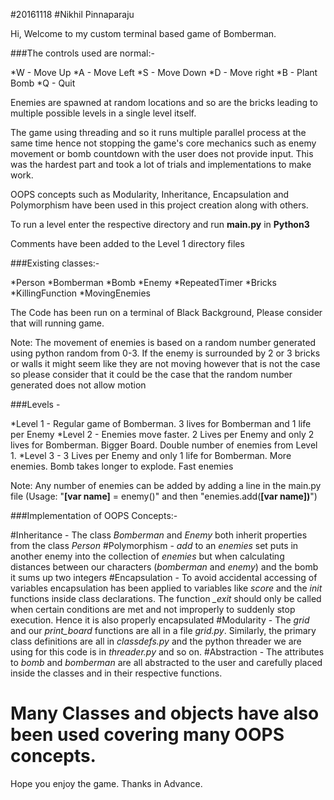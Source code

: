 #20161118
#Nikhil Pinnaparaju

Hi, Welcome to my custom terminal based game of Bomberman.

###The controls used are normal:-

*W - Move Up
*A - Move Left
*S - Move Down
*D - Move right
*B - Plant Bomb
*Q - Quit

Enemies are spawned at random locations and so are the bricks leading to multiple possible levels in a single level itself.

The game using threading and so it runs multiple parallel process at the same time hence not stopping the game's core mechanics such as enemy movement
or bomb countdown with the user does not provide input. This was the hardest part and took a lot of trials and implementations to make work.

OOPS concepts such as Modularity, Inheritance, Encapsulation and Polymorphism have been used in this project creation along with others.

To run a level enter the respective directory and run **main.py** in **Python3**

Comments have been added to the Level 1 directory files

###Existing classes:-

*Person
*Bomberman
*Bomb
*Enemy
*RepeatedTimer
*Bricks
*KillingFunction
*MovingEnemies

The Code has been run on a terminal of Black Background, Please consider that will running game.

Note: The movement of enemies is based on a random number generated using python random from 0-3. If the enemy is surrounded by 2 or 3 bricks or walls
it might seem like they are not moving however that is not the case so please consider that it could be the case that the random number generated does
not allow motion

###Levels - 

*Level 1 - Regular game of Bomberman. 3 lives for Bomberman and 1 life per Enemy
*Level 2 - Enemies move faster. 2 Lives per Enemy and only 2 lives for Bomberman. Bigger Board. Double number of enemies from Level 1. 
*Level 3 - 3 Lives per Enemy and only 1 life for Bomberman. More enemies. Bomb takes longer to explode. Fast enemies

Note: Any number of enemies can be added by adding a line in the main.py file (Usage: "**[var name]** = enemy()" and then "enemies.add(**[var name])**")

###Implementation of OOPS Concepts:- 

#Inheritance - The class *Bomberman* and *Enemy* both inherit properties from the class *Person*
#Polymorphism - *add* to an *enemies* set puts in another enemy into the collection of *enemies* but when calculating distances between our characters (*bomberman* and *enemy*) and the bomb it sums up two integers
#Encapsulation - To avoid accidental accessing of variables encapsulation has been applied to variables like *score* and the *init* functions inside class declarations. The function *_exit* should only be called when certain conditions are met and not improperly to suddenly stop execution. Hence it is also properly encapsulated
#Modularity - The *grid* and our *print_board* functions are all in a file *grid.py*. Similarly, the primary class definitions are all in *classdefs.py* and the python threader we are using for this code is in *threader.py* and so on.
#Abstraction - The attributes to *bomb* and *bomberman* are all abstracted to the user and carefully placed inside the classes and in their respective functions.
# Many Classes and objects have also been used covering many OOPS concepts.

Hope you enjoy the game.
Thanks in Advance.

